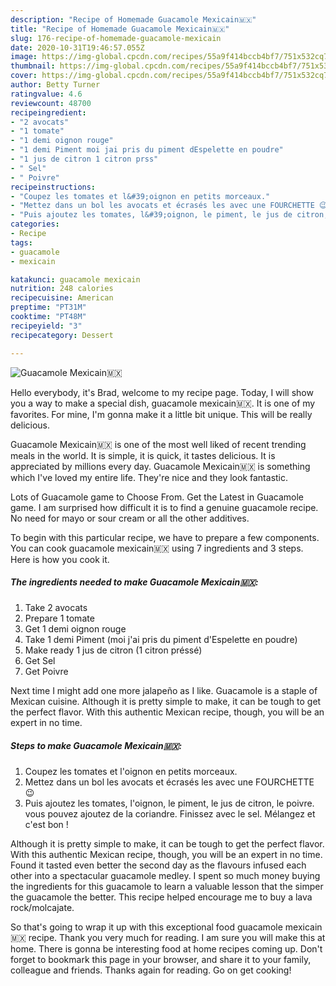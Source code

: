```yaml
---
description: "Recipe of Homemade Guacamole Mexicain🇲🇽"
title: "Recipe of Homemade Guacamole Mexicain🇲🇽"
slug: 176-recipe-of-homemade-guacamole-mexicain
date: 2020-10-31T19:46:57.055Z
image: https://img-global.cpcdn.com/recipes/55a9f414bccb4bf7/751x532cq70/guacamole-mexicain🇲🇽-photo-principale-de-la-recette.jpg
thumbnail: https://img-global.cpcdn.com/recipes/55a9f414bccb4bf7/751x532cq70/guacamole-mexicain🇲🇽-photo-principale-de-la-recette.jpg
cover: https://img-global.cpcdn.com/recipes/55a9f414bccb4bf7/751x532cq70/guacamole-mexicain🇲🇽-photo-principale-de-la-recette.jpg
author: Betty Turner
ratingvalue: 4.6
reviewcount: 48700
recipeingredient:
- "2 avocats"
- "1 tomate"
- "1 demi oignon rouge"
- "1 demi Piment moi jai pris du piment dEspelette en poudre"
- "1 jus de citron 1 citron prss"
- " Sel"
- " Poivre"
recipeinstructions:
- "Coupez les tomates et l&#39;oignon en petits morceaux."
- "Mettez dans un bol les avocats et écrasés les avec une FOURCHETTE 😉"
- "Puis ajoutez les tomates, l&#39;oignon, le piment, le jus de citron, le poivre. vous pouvez ajoutez de la coriandre. Finissez avec le sel. Mélangez et c&#39;est bon !"
categories:
- Recipe
tags:
- guacamole
- mexicain

katakunci: guacamole mexicain 
nutrition: 248 calories
recipecuisine: American
preptime: "PT31M"
cooktime: "PT48M"
recipeyield: "3"
recipecategory: Dessert

---
```



![Guacamole Mexicain🇲🇽](https://img-global.cpcdn.com/recipes/55a9f414bccb4bf7/751x532cq70/guacamole-mexicain🇲🇽-photo-principale-de-la-recette.jpg)

Hello everybody, it's Brad, welcome to my recipe page. Today, I will show you a way to make a special dish, guacamole mexicain🇲🇽. It is one of my favorites. For mine, I'm gonna make it a little bit unique. This will be really delicious.

Guacamole Mexicain🇲🇽 is one of the most well liked of recent trending meals in the world. It is simple, it is quick, it tastes delicious. It is appreciated by millions every day. Guacamole Mexicain🇲🇽 is something which I've loved my entire life. They're nice and they look fantastic.

Lots of Guacamole game to Choose From. Get the Latest in Guacamole game. I am surprised how difficult it is to find a genuine guacamole recipe. No need for mayo or sour cream or all the other additives.


To begin with this particular recipe, we have to prepare a few components. You can cook guacamole mexicain🇲🇽 using 7 ingredients and 3 steps. Here is how you cook it.

<!--inarticleads1-->

##### The ingredients needed to make Guacamole Mexicain🇲🇽:

1. Take 2 avocats
1. Prepare 1 tomate
1. Get 1 demi oignon rouge
1. Take 1 demi Piment (moi j&#39;ai pris du piment d&#39;Espelette en poudre)
1. Make ready 1 jus de citron (1 citron préssé)
1. Get  Sel
1. Get  Poivre


Next time I might add one more jalapeño as I like. Guacamole is a staple of Mexican cuisine. Although it is pretty simple to make, it can be tough to get the perfect flavor. With this authentic Mexican recipe, though, you will be an expert in no time. 

<!--inarticleads2-->

##### Steps to make Guacamole Mexicain🇲🇽:

1. Coupez les tomates et l&#39;oignon en petits morceaux.
1. Mettez dans un bol les avocats et écrasés les avec une FOURCHETTE 😉
1. Puis ajoutez les tomates, l&#39;oignon, le piment, le jus de citron, le poivre. vous pouvez ajoutez de la coriandre. Finissez avec le sel. Mélangez et c&#39;est bon !


Although it is pretty simple to make, it can be tough to get the perfect flavor. With this authentic Mexican recipe, though, you will be an expert in no time. Found it tasted even better the second day as the flavours infused each other into a spectacular guacamole medley. I spent so much money buying the ingredients for this guacamole to learn a valuable lesson that the simper the guacamole the better. This recipe helped encourage me to buy a lava rock/molcajate. 

So that's going to wrap it up with this exceptional food guacamole mexicain🇲🇽 recipe. Thank you very much for reading. I am sure you will make this at home. There is gonna be interesting food at home recipes coming up. Don't forget to bookmark this page in your browser, and share it to your family, colleague and friends. Thanks again for reading. Go on get cooking!
